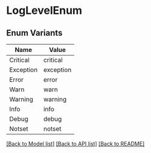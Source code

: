 # LogLevelEnum

## Enum Variants

| Name | Value |
|---- | -----|
| Critical | critical |
| Exception | exception |
| Error | error |
| Warn | warn |
| Warning | warning |
| Info | info |
| Debug | debug |
| Notset | notset |


[[Back to Model list]](../README.md#documentation-for-models) [[Back to API list]](../README.md#documentation-for-api-endpoints) [[Back to README]](../README.md)


